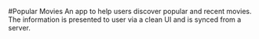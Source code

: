 #Popular Movies
An app to help users discover popular and recent movies. The information is presented to user via a clean UI and is synced from a server.
